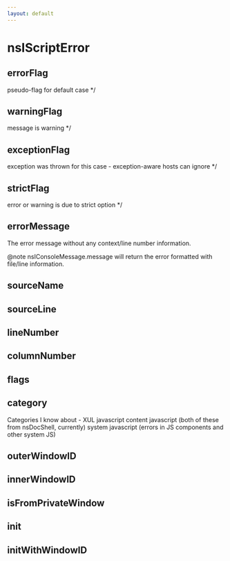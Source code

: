 ```yaml
---
layout: default
---
```


# nsIScriptError #

## errorFlag ##
 pseudo-flag for default case */

## warningFlag ##
 message is warning */

## exceptionFlag ##
 exception was thrown for this case - exception-aware hosts can ignore */

## strictFlag ##
 error or warning is due to strict option */

## errorMessage ##

The error message without any context/line number information.

@note nsIConsoleMessage.message will return the error formatted
      with file/line information.


## sourceName ##

## sourceLine ##

## lineNumber ##

## columnNumber ##

## flags ##

## category ##

Categories I know about -
XUL javascript
content javascript (both of these from nsDocShell, currently)
system javascript (errors in JS components and other system JS)


## outerWindowID ##

## innerWindowID ##

## isFromPrivateWindow ##

## init ##

## initWithWindowID ##
